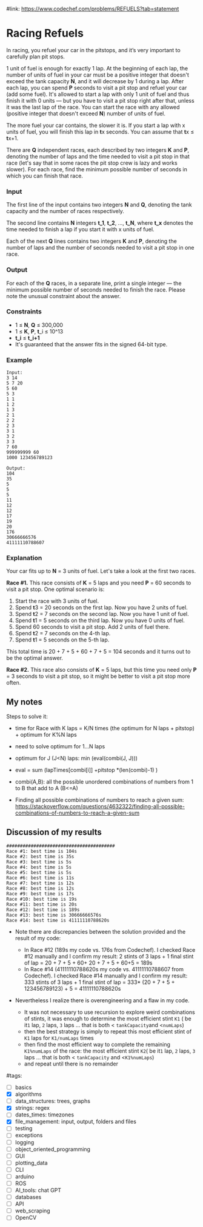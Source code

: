 #link: https://www.codechef.com/problems/REFUELS?tab=statement

# Racing Refuels

In racing, you refuel your car in the pitstops, and it’s very important to carefully plan pit stops.

1 unit of fuel is enough for exactly 1 lap. At the beginning of each  lap, the number of units of fuel in your car must be a positive integer  that doesn't exceed the tank capacity **N**, and it will decrease by 1 during a lap. After each lap, you can spend **P** seconds to visit a pit stop and  refuel your car (add some fuel). It's allowed to start a lap with only 1 unit of fuel and thus finish it  with 0 units — but you have to visit a pit stop right after that, unless it was the last lap of the race. You can start the race with any allowed (positive integer that doesn't  exceed **N**) number of units of fuel.

The more fuel your car contains, the slower it is. If you start a lap with x units of fuel, you will finish this lap in **t**x seconds. You can assume that **t**x ≤ **t**x+1.

There are **Q** independent races, each described by two integers **K** and **P**, denoting the number of laps and the time needed to visit a pit stop in  that race (let's say that in some races the pit stop crew is lazy and  works slower). For each race, find the minimum possible number of seconds in which you  can finish that race.

### Input

The first line of the input contains two integers **N** and **Q**, denoting the tank capacity and the number of races respectively.

The second line contains **N** integers **t_1**, **t_2**, ..., **t_N**, where **t_x** denotes the time needed to finish a lap if you start it with x units of fuel.

Each of the next **Q** lines contains two integers **K** and **P**, denoting the number of laps and the number of seconds needed to visit a pit stop in one race.

### Output

For each of the **Q** races, in a separate line, print a single integer — the minimum possible number of seconds needed to finish the race. Please note the unusual constraint about the answer.

### Constraints

- 1 ≤ **N**, **Q** ≤ 300,000
- 1 ≤ **K**, **P**, **t**_i ≤ 10^13
- **t_i** ≤ **t_i+1**
- It's guaranteed that the answer fits in the signed 64-bit type.

### Example

```
Input:
3 14
5 7 20
5 60
5 3
1 1
1 2
1 3
2 1
2 2
2 3
3 1
3 2
3 3
7 60
999999999 60
1000 123456789123

Output:
104
35
5
5
5
11
12
12
17
19
20
176
30666666576
41111110788607

```



### Explanation

Your car fits up to **N** = 3 units of fuel. Let's take a look at the first two races.

**Race #1.**  This race consists of **K** = 5 laps and you need **P** = 60 seconds to visit a pit stop. One optimal scenario is:

1. Start the race with 3 units of fuel.
2. Spend **t**3 = 20 seconds on the first lap. Now you have 2 units of fuel.
3. Spend **t**2 = 7 seconds on the second lap. Now you have 1 unit of fuel.
4. Spend **t**1 = 5 seconds on the third lap. Now you have 0 units of fuel.
5. Spend 60 seconds to visit a pit stop. Add 2 units of fuel there.
6. Spend **t**2 = 7 seconds on the 4-th lap.
7. Spend **t**1 = 5 seconds on the 5-th lap.

This total time is 20 + 7 + 5 + 60 + 7 + 5 = 104 seconds and it turns out to be the optimal answer.

**Race #2.**  This race also consists of **K** = 5 laps, but this time you need only **P** = 3 seconds to visit a pit stop, so it might be better to visit a pit stop more often.

## My notes

Steps to solve it:

* time for Race with K laps = K/N times (the optimum for N laps + pitstop) + optimum for K%N laps
* need to solve optimum for 1...N laps
* optimum for J (J<N) laps: min (eval(combi(J, J)))
* eval = sum (lapTimes[combi[i]] +pitstop *(len(combi)-1) )
* combi(A,B): all the possible unordered combinations of numbers from 1 to B that add to A (B<=A)

* Finding all possible combinations of numbers to reach a given sum: https://stackoverflow.com/questions/4632322/finding-all-possible-combinations-of-numbers-to-reach-a-given-sum

## Discussion of my results

```
########################################
Race #1: best time is 104s
Race #2: best time is 35s
Race #3: best time is 5s
Race #4: best time is 5s
Race #5: best time is 5s
Race #6: best time is 11s
Race #7: best time is 12s
Race #8: best time is 12s
Race #9: best time is 17s
Race #10: best time is 19s
Race #11: best time is 20s
Race #12: best time is 189s
Race #13: best time is 30666666576s
Race #14: best time is 41111110788620s
```

* Note there are discrepancies between the solution provided and the result of my code:
  * In Race #12 (189s my code vs. 176s from Codechef). I checked Race #12 manually and I confirm my result: 2 stints of 3 laps + 1 final stint of lap =  20 + 7 + 5 + 60+ 20 + 7 + 5 + 60+5 = 189s
  * In Race #14 (41111110788620s my code vs. 41111110788607 from Codechef). I checked Race #14 manually and I confirm my result: 333 stints of 3 laps + 1 final stint of lap =  333* (20 + 7 + 5 + 123456789123)  + 5 = 41111110788620s

* Nevertheless I realize there is overengineering and a flaw in my code. 
  * It was not necessary to use recursion to explore weird combinations of stints, it was enough to determine the most efficient stint `K1` ( be it`1` lap, `2` laps, `3` laps ... that is both < `tankCapacity`and <`numLaps`) 
  * then the best strategy is simply to repeat this most efficient stint of `K1` laps for `K1/numLaps` times 
  * then find the most efficient way to complete the remaining `K1%numLaps` of the race: the most efficient stint `K2`( be it`1` lap, `2` laps, `3` laps ... that is both < `tankCapacity` and <`K1%numLaps`) 
  * and repeat until there is no remainder

#tags: 

- [ ] basics
- [x] algorithms
- [ ] data_structures: trees, graphs
- [x] strings: regex
- [ ] dates_times: timezones
- [x] file_management: input, output, folders and files
- [ ] testing
- [ ] exceptions
- [ ] logging
- [ ] object_oriented_programming
- [ ] GUI
- [ ] plotting_data
- [ ] CLI
- [ ] arduino
- [ ] ROS
- [ ] AI_tools: chat GPT
- [ ] databases
- [ ] API
- [ ] web_scraping
- [ ] OpenCV